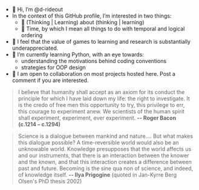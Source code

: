 <!---
d-rideout/d-rideout is a ✨ special ✨ repository because its `README.md` (this file) appears on your GitHub profile.
You can click the Preview link to take a look at your changes.
--->

- 👋 Hi, I’m @d-rideout
- In the context of this GitHub profile, I’m interested in two things:
  - 🌱 (Thinking | Learning) about (thinking | learning)
  - 🌱 Time, by which I mean all things to do with temporal and logical ordering <!-- (and note that 'orderings' are often linear ('complete'/'total'), but not always)-->
- :game_die: I feel that the value of games to learning and research is substantially underappreciated.
- :musical_keyboard: I’m currently learning Python, with an eye towards:
  - understanding the motivations behind coding conventions
  - strategies for OOP design
- 💞️ I am open to collaboration on most projects hosted here.  Post a comment if you are interested.
<!-- - 📫 How to reach me ... 👀 -->

> I believe that humanity shall accept as an axiom for its conduct the
principle for which I have laid down my life: the right to investigate. It is
the credo of free men this opportunity to try, this privilege to err, this
courage to experiment anew. We scientists of the human spirit shall
experiment, experiment, ever experiment.
**-- Roger Bacon (c.1214 – c.1294)**

> Science is a dialogue between mankind and nature....
But what makes this dialogue possible?
A time-reversible world would also be an unknowable world.
Knowledge presupposes that the world affects us and our instruments,
that there is an interaction between the knower and the known,
and that this interaction creates a difference between past and future.
Becoming is the sine qua non of science, and indeed, of knowledge itself.
**-- Ilya Prigogine** (quoted in Jan-Kyrre Berg Olsen's PhD thesis 2002)
